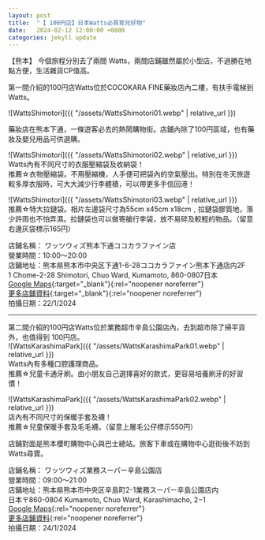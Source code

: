 ```yaml
---
layout: post
title:  "【 100円店】日本Watts必買育兒好物"
date:   2024-02-12 12:00:00 +0800
categories: jekyll update
---
```


【熊本】 今個旅程分別去了兩間 Watts，兩間店鋪雖然屬於小型店，不過勝在地點方便，生活雜貨CP值高。  

第一間介紹的100円店Watts位於COCOKARA FINE藥妝店內二樓，有扶手電梯到Watts。  

![WattsShimotori]({{ "/assets/WattsShimotori01.webp" | relative_url }})  

藥妝店在熊本下通，一條遊客必去的熱鬧購物街。店鋪內除了100円區域，也有藥妝及嬰兒用品可供選購。  


![WattsShimotori]({{ "/assets/WattsShimotori02.webp" | relative_url }})  
Watts內有不同尺寸的衣服壓縮袋及收納袋！  
推薦☆衣物壓縮袋。不用壓縮機，人手便可把袋內的空氣壓出。特別在冬天旅遊較多厚衣服時，可大大減少行李體積，可以帶更多手信回港！  

![WattsShimotori]({{ "/assets/WattsShimotori03.webp" | relative_url }})  
推薦☆特大拉鏈袋。相片左邊袋尺寸為55cm x45cm x18cm﹐拉鏈袋膠質地，落少許雨也不怕弄濕。拉鏈袋也可以做寄艙行李袋，放不易碎及較輕的物品。（留意右邊灰袋標示165円）  


店鋪名稱： ワッツウィズ熊本下通ココカラファイン店  
營業時間：10:00～20:00  
店鋪地址：熊本県熊本市中央区下通1-6-28ココカラファイン熊本下通店内2F  
1 Chome-2-28 Shimotori, Chuo Ward, Kumamoto, 860-0807日本  
[Google Maps](https://maps.app.goo.gl/ZovRLyCnabqDhCiz8){:target="_blank"}{:rel="noopener noreferrer"}  
[更多店鋪資料](https://www.watts-jp.com/shop/1601/){:target="_blank"}{:rel="noopener noreferrer"}  
拍攝日期：22/1/2024

---  
  
  
第二間介紹的100円店Watts位於業務超市辛島公園店內，去到超市除了掃平貨外，也值得到 100円店。  
![WattsKarashimaPark]({{ "/assets/WattsKarashimaPark01.webp" | relative_url }})  
Watts內有多種口腔護理商品。  
推薦☆兒童卡通牙刷。由小朋友自己選擇喜好的款式，更容易培養刷牙的好習慣！  

![WattsKarashimaPark]({{ "/assets/WattsKarashimaPark02.webp" | relative_url }})  
店內有不同尺寸的保暖手套及襪！  
推薦☆兒童保暖手套及毛毛襪。（留意上層毛公仔標示550円）  
  
店鋪對面是熊本櫻町購物中心與巴士總站。旅客下車或在購物中心逛街後不妨到Watts尋寶。  

店鋪名稱： ワッツウィズ業務スーパー辛島公園店  
營業時間：09:00～21:00  
店鋪地址：熊本県熊本市中央区辛島町2-1業務スーパー辛島公園店内  
日本〒860-0804 Kumamoto, Chuo Ward, Karashimacho, 2−1  
[Google Maps](https://maps.app.goo.gl/biXRTfq6qxPxX1Tc9){:rel="noopener noreferrer"}  
[更多店鋪資料](https://www.watts-jp.com/shop/1451/){:rel="noopener noreferrer"}  
拍攝日期：24/1/2024
